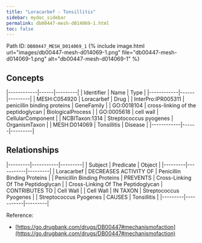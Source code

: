```yaml
---
title: "Loracarbef - Tonsillitis"
sidebar: mydoc_sidebar
permalink: db00447-mesh-d014069-1.html
toc: false 
---
```



Path ID: `DB00447_MESH_D014069_1`
{% include image.html url="images/db00447-mesh-d014069-1.png" file="db00447-mesh-d014069-1.png" alt="db00447-mesh-d014069-1" %}

## Concepts

|------------|------|---------|
| Identifier | Name | Type    |
|------------|------|---------|
| MESH:C054920 | Loracarbef | Drug |
| InterPro:IPR005311 | penicillin binding proteins | GeneFamily |
| GO:0018104 | cross-linking of the peptidoglycan | BiologicalProcess |
| GO:0005618 | cell wall | CellularComponent |
| NCBITaxon:1314 | Streptococcus pyogenes | OrganismTaxon |
| MESH:D014069 | Tonsillitis | Disease |
|------------|------|---------|

## Relationships

|---------|-----------|---------|
| Subject | Predicate | Object  |
|---------|-----------|---------|
| Loracarbef | DECREASES ACTIVITY OF | Penicillin Binding Proteins |
| Penicillin Binding Proteins | PREVENTS | Cross-Linking Of The Peptidoglycan |
| Cross-Linking Of The Peptidoglycan | CONTRIBUTES TO | Cell Wall |
| Cell Wall | IN TAXON | Streptococcus Pyogenes |
| Streptococcus Pyogenes | CAUSES | Tonsillitis |
|---------|-----------|---------|

Reference: 
  - [https://go.drugbank.com/drugs/DB00447#mechanismofaction](https://go.drugbank.com/drugs/DB00447#mechanismofaction)
